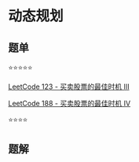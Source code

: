 # 动态规划

## 题单

:star::star::star::star::star:

[LeetCode 123 - 买卖股票的最佳时机 III](https://leetcode.cn/problems/best-time-to-buy-and-sell-stock-iii/)

[LeetCode 188 - 买卖股票的最佳时机 IV](https://leetcode.cn/problems/best-time-to-buy-and-sell-stock-iv/)

:star::star::star::star:

## 题解


